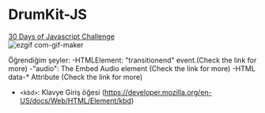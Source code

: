# DrumKit-JS
[30 Days of Javascript Challenge](https://www.youtube.com/watch?v=VuN8qwZoego&list=PLu8EoSxDXHP6CGK4YVJhL_VWetA865GOH)
 <br>
 ![ezgif com-gif-maker](https://user-images.githubusercontent.com/50294199/103650622-5de32c80-4f71-11eb-9e2c-486ca0a8e075.gif)
 
Öğrendiğim şeyler:
-HTMLElement: "transitionend" event.(Check the link for more)
-"audio": The Embed Audio element (Check the link for more)
-HTML data-* Attribute (Check the link for more)

- `<kbd>`: Klavye Giriş öğesi (https://developer.mozilla.org/en-US/docs/Web/HTML/Element/kbd)

